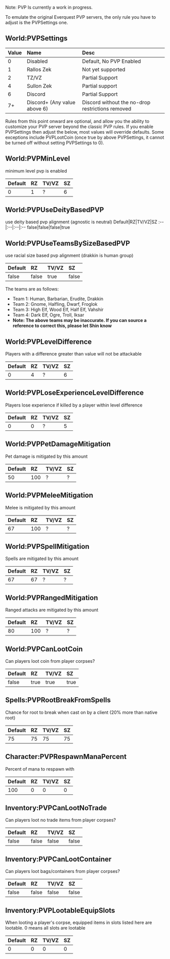 Note: PVP Is currently a work in progress.

To emulate the original Everquest PVP servers, the only rule you have to adjust is the PVPSettings one.

## World:PVPSettings

|Value|Name|Desc|
|:--|:--|:--|
|0|Disabled|Default, No PVP Enabled|
|1|Rallos Zek|Not yet supported|
|2|TZ/VZ|Partial Support|
|4|Sullon Zek|Partial support|
|6|Discord|Partial Support|
|7+|Discord+ (Any value above 6)|Discord without the no-drop restrictions removed|

Rules from this point onward are optional, and allow you the ability to customize your PVP server beyond the classic PVP rules. If you enable PVPSettings then adjust the below, most values will override defaults. Some exceptions include PVPLootCoin (once true by above PVPSettings, it cannot be turned off without setting PVPSettings to 0).


## World:PVPMinLevel
minimum level pvp is enabled

Default|RZ|TV/VZ|SZ
:--|:--|:--|:--|
0|1|?|6|


## World:PVPUseDeityBasedPVP
use deity based pvp alignment (agnostic is neutral)
Default|RZ|TV/VZ|SZ
:--|:--|:--|:--
false|false|false|true


## World:PVPUseTeamsBySizeBasedPVP
use racial size based pvp alignment (drakkin is human group)

Default|RZ|TV/VZ|SZ
:--|:--|:--|:--|
false|false|true|false

The teams are as follows:
* Team 1: Human, Barbarian, Erudite, Drakkin
* Team 2: Gnome, Halfling, Dwarf, Froglok
* Team 3: High Elf, Wood Elf, Half Elf, Vahshir
* Team 4: Dark Elf, Ogre, Troll, Iksar
* **Note: The above teams may be inaccurate. If you can source a reference to correct this, please let Shin know**

## World:PVPLevelDifference
Players with a difference greater than value will not be attackable

Default|RZ|TV/VZ|SZ
:--|:--|:--|:--
0|4|?|6

## World:PVPLoseExperienceLevelDifference
Players lose experience if killed by a player within level difference

Default|RZ|TV/VZ|SZ
:--|:--|:--|:--
0|0|?|5

## World:PVPPetDamageMitigation
Pet damage is mitigated by this amount

Default|RZ|TV/VZ|SZ
:--|:--|:--|:--
50|100|?|?

## World:PVPMeleeMitigation
Melee is mitigated by this amount

Default|RZ|TV/VZ|SZ
:--|:--|:--|:--
67|100|?|?

## World:PVPSpellMitigation
Spells are mitigated by this amount

Default|RZ|TV/VZ|SZ
:--|:--|:--|:--
67|67|?|?|

## World:PVPRangedMitigation
Ranged attacks are mitigated by this amount

Default|RZ|TV/VZ|SZ
:--|:--|:--|:--
80|100|?|?

## World:PVPCanLootCoin
Can players loot coin from player corpses?

Default|RZ|TV/VZ|SZ
:--|:--|:--|:--
false|true|true|true

## Spells:PVPRootBreakFromSpells
Chance for root to break when cast on by a client (20% more than native root)

Default|RZ|TV/VZ|SZ
:--|:--|:--|:--
75|75|75|75

## Character:PVPRespawnManaPercent
Percent of mana to respawn with

Default|RZ|TV/VZ|SZ
:--|:--|:--|:--
100|0|0|0

## Inventory:PVPCanLootNoTrade
Can players loot no trade items from player corpses?

Default|RZ|TV/VZ|SZ
:--|:--|:--|:--
false|false|false|false

## Inventory:PVPCanLootContainer
Can players loot bags/containers from player corpses?

Default|RZ|TV/VZ|SZ
:--|:--|:--|:--
false|false|false|false

## Inventory:PVPLootableEquipSlots
When looting a player's corpse, equipped items in slots listed here are lootable. 0 means all slots are lootable

Default|RZ|TV/VZ|SZ
:--|:--|:--|:--
0|0|0|0
